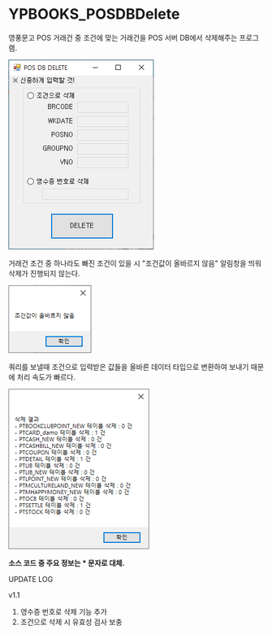 # YPBOOKS_POSDBDelete
영풍문고 POS 거래건 중 조건에 맞는 거래건을 POS 서버 DB에서 삭제해주는 프로그램.


![프로그램 실행시](https://github.com/KINGTAEHEE/YPBOOKS_POSDBDelete/blob/main/POSDBDelete-1%20v1.1.png)


거래건 조건 중 하나라도 빠진 조건이 있을 시 "조건값이 올바르지 않음" 알림창을 띄워 삭제가 진행되지 않는다.


![조건값 오류시](https://github.com/KINGTAEHEE/YPBOOKS_POSDBDelete/blob/main/POSDBDelete-2.PNG)


쿼리를 보낼때 조건으로 입력받은 값들을 올바른 데이터 타입으로 변환하여 보내기 때문에 처리 속도가 빠르다.


![삭제 완료시](https://github.com/KINGTAEHEE/YPBOOKS_POSDBDelete/blob/main/POSDBDelete-3.PNG)


**소스 코드 중 주요 정보는 * 문자로 대체.**


UPDATE LOG


v1.1
1. 영수증 번호로 삭제 기능 추가
2. 조건으로 삭제 시 유효성 검사 보충
